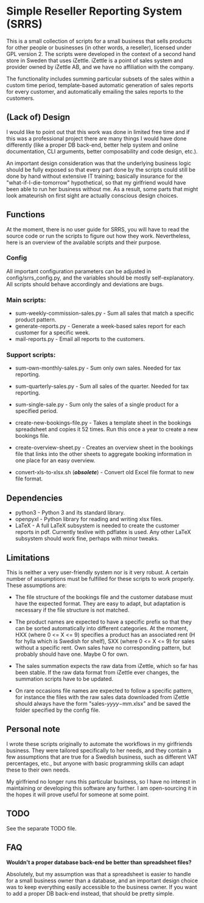 # Simple Reseller Reporting System (SRRS)

This is a small collection of scripts for a small business that sells products for other people or businesses (in other words, a reseller), licensed under GPL version 2. The scripts were developed in the context of a second hand store in Sweden that uses iZettle. iZettle is a point of sales system and provider owned by iZettle AB, and we have no affiliation with the company. 

The functionality includes summing particular subsets of the sales within a custom time period, template-based automatic generation of sales reports for every customer, and automatically emailing the sales reports to the customers.


## (Lack of) Design

I would like to point out that this work was done in limited free time and if this was a professional project there are many things I would have done differently (like a proper DB back-end, better help system and online documentation, CLI arguments, better composability and code design, etc.). 

An important design consideration was that the underlying business logic should be fully exposed so that every part done by the scripts could still be done by hand without extensive IT training; basically insurance for the "what-if-I-die-tomorrow" hypothetical, so that my girlfriend would have been able to run her business without me. As a result, some parts that might look amateurish on first sight are actually conscious design choices. 


## Functions

At the moment, there is no user guide for SRRS, you will have to read the source code or run the scripts to figure out how they work. Nevertheless, here is an overview of the available scripts and their purpose. 

### Config

All important configuration parameters can be adjusted in config/srrs_config.py, and the variables should be mostly self-explanatory. All scripts should behave accordingly and deviations are bugs. 


### Main scripts:

- sum-weekly-commission-sales.py - Sum all sales that match a specific product pattern. 
- generate-reports.py - Generate a week-based sales report for each customer for a specific week. 
- mail-reports.py - Email all reports to the customers. 


### Support scripts:

- sum-own-monthly-sales.py - Sum only own sales. Needed for tax reporting. 
- sum-quarterly-sales.py - Sum all sales of the quarter. Needed for tax reporting. 
- sum-single-sale.py - Sum only the sales of a single product for a specified period. 

- create-new-bookings-file.py - Takes a template sheet in the bookings spreadsheet and copies it 52 times. Run this once a year to create a new bookings file. 
- create-overview-sheet.py - Creates an overview sheet in the bookings file that links into the other sheets to aggregate booking information in one place for an easy overview.
- convert-xls-to-xlsx.sh (***obsolete***) - Convert old Excel file format to new file format. 


## Dependencies

- python3 - Python 3 and its standard library. 
- openpyxl - Python library for reading and writing xlsx files.
- LaTeX - A full LaTeX subsystem is needed to create the customer reports in pdf. Currently texlive with pdflatex is used. Any other LaTeX subsystem should work fine, perhaps with minor tweaks. 


## Limitations

This is neither a very user-friendly system nor is it very robust. A certain number of assumptions must be fulfilled for these scripts to work properly. These assumptions are:

- The file structure of the bookings file and the customer database must have the expected format. They are easy to adapt, but adaptation is necessary if the file structure is not matched.

- The product names are expected to have a specific prefix so that they can be sorted automatically into different categories. At the moment, HXX (where 0 <= X <= 9) specifies a product has an associated rent (H for hylla which is Swedish for shelf), SXX (where 0 <= X <= 9) for sales without a specific rent. Own sales have no corresponding pattern, but probably should have one. Maybe O for own. 

- The sales summation expects the raw data from iZettle, which so far has been stable. If the raw data format from iZettle ever changes, the summation scripts have to be updated.

- On rare occasions file names are expected to follow a specific pattern, for instance the files with the raw sales data downloaded from iZettle should always have the form "sales-$yyyy-$mm.xlsx" and be saved the folder specified by the config file. 


## Personal note

I wrote these scripts originally to automate the workflows in my girlfriends business. They were tailored specifically to her needs, and they contain a few assumptions that are true for a Swedish business, such as different VAT percentages, etc., but anyone with basic programming skills can adapt these to their own needs. 

My girlfriend no longer runs this particular business, so I have no interest in maintaining or developing this software any further. I am open-sourcing it in the hopes it will prove useful for someone at some point. 


## TODO

See the separate TODO file. 


## FAQ

**Wouldn't a proper database back-end be better than spreadsheet files?**

Absolutely, but my assumption was that a spreadsheet is easier to handle for a small business owner than a database, and an important design choice was to keep everything easily accessible to the business owner. 
If you want to add a proper DB back-end instead, that should be pretty simple.

